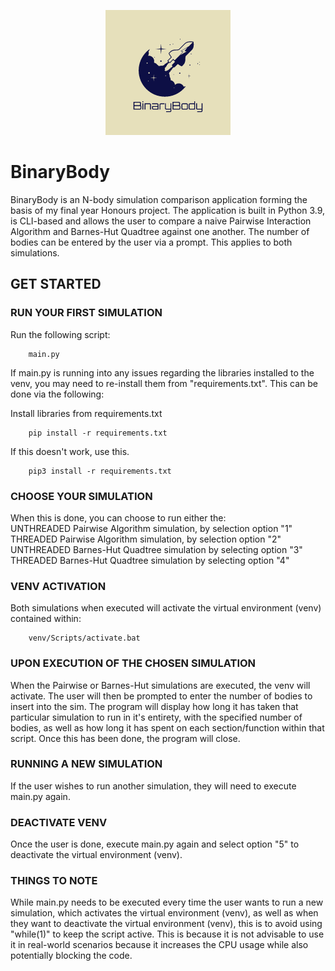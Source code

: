<p align = "center">
  <img src="/logos/BinaryBodyLogo.png" alt="BinaryBodyLogo" title="BinaryBodyLogo" style="width: 200px; height: 200px;">
</p>

# BinaryBody

BinaryBody is an N-body simulation comparison application forming the basis of my final year Honours project. 
The application is built in Python 3.9, is CLI-based and allows the user to compare a naive Pairwise Interaction Algorithm and Barnes-Hut Quadtree against one another. The number of bodies can be entered by the user via a prompt. This applies to both simulations.

## GET STARTED

### RUN YOUR FIRST SIMULATION
Run the following script:

        main.py

If main.py is running into any issues regarding the libraries installed to the venv, you may need to re-install them from "requirements.txt". This can be done via the following:

Install libraries from requirements.txt

        pip install -r requirements.txt
        
If this doesn't work, use this.

        pip3 install -r requirements.txt
  
### CHOOSE YOUR SIMULATION
When this is done, you can choose to run either the:<br>
UNTHREADED Pairwise Algorithm simulation, by selection option "1"<br>
THREADED Pairwise Algorithm simulation, by selection option "2"<br>
UNTHREADED Barnes-Hut Quadtree simulation by selecting option "3"<br>
THREADED Barnes-Hut Quadtree simulation by selecting option "4"<br>

### VENV ACTIVATION
Both simulations when executed will activate the virtual environment (venv) contained within:
        
        venv/Scripts/activate.bat

### UPON EXECUTION OF THE CHOSEN SIMULATION
When the Pairwise or Barnes-Hut simulations are executed, the venv will activate. 
The user will then be prompted to enter the number of bodies to insert into the sim. The program will display how long it has taken that particular simulation to run in it's entirety, with the specified number of bodies, as well as how long it has spent on each section/function within that script. Once this has been done, the program will close.

### RUNNING A NEW SIMULATION
If the user wishes to run another simulation, they will need to execute main.py again.
  
### DEACTIVATE VENV
Once the user is done, execute main.py again and select option "5" to deactivate the virtual environment (venv).

### THINGS TO NOTE
While main.py needs to be executed every time the user wants to run a new simulation, which activates the virtual environment (venv), as well as when they want to deactivate the virtual environment (venv), this is to avoid using "while(1)" to keep the script active. This is because it is not advisable to use it in real-world scenarios because it increases the CPU usage while also potentially blocking the code.

